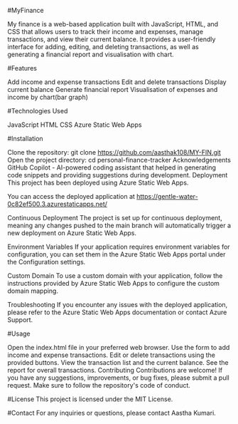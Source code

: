 #MyFinance

My finance is a web-based application built with JavaScript, HTML, and CSS that allows users to track their income and expenses, 
manage transactions, and view their current balance. It provides a user-friendly interface for adding, editing, and deleting transactions, as well as generating a financial report and visualisation with chart.

#Features

Add income and expense transactions
Edit and delete transactions
Display current balance
Generate financial report
Visualisation of expenses and income by chart(bar graph)

#Technologies Used

JavaScript
HTML
CSS
Azure Static Web Apps

#Installation

Clone the repository: git clone https://github.com/aasthak108/MY-FIN.git
Open the project directory: cd personal-finance-tracker
Acknowledgements
GitHub Copilot - AI-powered coding assistant that helped in generating code snippets and providing suggestions during development.
Deployment
This project has been deployed using Azure Static Web Apps.

You can access the deployed application at https://gentle-water-0c82ef500.3.azurestaticapps.net/

Continuous Deployment
The project is set up for continuous deployment, meaning any changes pushed to the main branch will automatically trigger a new deployment on Azure Static Web Apps.

Environment Variables
If your application requires environment variables for configuration, you can set them in the Azure Static Web Apps portal under the Configuration settings.

Custom Domain
To use a custom domain with your application, follow the instructions provided by Azure Static Web Apps to configure the custom domain mapping.

Troubleshooting
If you encounter any issues with the deployed application, please refer to the Azure Static Web Apps documentation or contact Azure Support.

#Usage

Open the index.html file in your preferred web browser.
Use the form to add income and expense transactions.
Edit or delete transactions using the provided buttons.
View the transaction list and the current balance.
See the report for overall transactions.
Contributing
Contributions are welcome! If you have any suggestions, improvements, or bug fixes, please submit a pull request. Make sure to follow the repository's code of conduct.

#License
This project is licensed under the MIT License.

#Contact
For any inquiries or questions, please contact Aastha Kumari.
